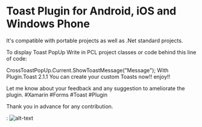 # Toast Plugin for Android, iOS  and Windows Phone
It's compatible with portable projects as well as .Net standard projects.

To display Toast PopUp Write in PCL project classes or code behind  this line of code: 

CrossToastPopUp.Current.ShowToastMessage("Message");
With Plugin.Toast 2.1.1  You can create your custom Toasts  now!! enjoy!!

Let me know about your feedback and any suggestion to ameliorate the plugin.
#Xamarin #Forms #Toast #Plugin

Thank you in advance for any contribution.

: ![alt-text](https://github.com/ishrakland/Toast/blob/master/IMG/Toast2.1.1.gif)

